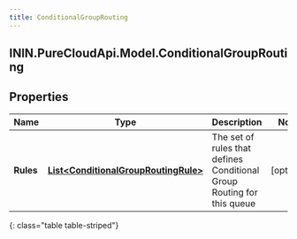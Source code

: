 ```yaml
---
title: ConditionalGroupRouting
---
```

## ININ.PureCloudApi.Model.ConditionalGroupRouting

## Properties

|Name | Type | Description | Notes|
|------------ | ------------- | ------------- | -------------|
| **Rules** | [**List&lt;ConditionalGroupRoutingRule&gt;**](ConditionalGroupRoutingRule.html) | The set of rules that defines Conditional Group Routing for this queue | [optional] |
{: class="table table-striped"}



